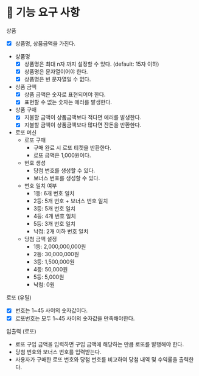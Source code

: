 # 🎯 기능 요구 사항

상품
- [x] 상품명, 상품금액을 가진다.
- 상품명
  - [x] 상품명은 최대 n자 까지 설정할 수 있다. (default: 15자 이하)
  - [x] 상품명은 문자열이어야 한다.
  - [x] 상품명은 빈 문자열일 수 없다.
- 상품 금액
  - [x] 상품 금액은 숫자로 표현되어야 한다.
  - [x] 표현할 수 없는 숫자는 에러를 발생한다.
- 상품 구매
  - [x] 지불할 금액이 상품금액보다 적다면 에러를 발생한다.
  - [x] 지불할 금액이 상품금액보다 많다면 잔돈을 반환한다.

- 로또 머신
  - 로또 구매
    - 구매 완료 시 로또 티켓을 반환한다.
    - 로또 금액은 1,000원이다.
  - 번호 생성
    - 당첨 번호를 생성할 수 있다.
    - 보너스 번호를 생성할 수 있다.
  - 번호 일치 여부
    - 1등: 6개 번호 일치
    - 2등: 5개 번호 + 보너스 번호 일치
    - 3등: 5개 번호 일치
    - 4등: 4개 번호 일치
    - 5등: 3개 번호 일치
    - 낙첨: 2개 이하 번호 일치
  - 당첨 금액 설정
    - 1등: 2,000,000,000원
    - 2등: 30,000,000원
    - 3등: 1,500,000원
    - 4등: 50,000원
    - 5등: 5,000원
    - 낙첨: 0원
 
로또 (유틸)
  - [x] 번호는 1~45 사이의 숫자값이다.
  - [x] 로또번호는 모두 1~45 사이의 숫자값을 만족해야한다.

입출력 (로또)
- 로또 구입 금액을 입력하면 구입 금액에 해당하는 만큼 로또를 발행해야 한다.
- 당첨 번호와 보너스 번호를 입력받는다.
- 사용자가 구매한 로또 번호와 당첨 번호를 비교하여 당첨 내역 및 수익률을 출력한다.

